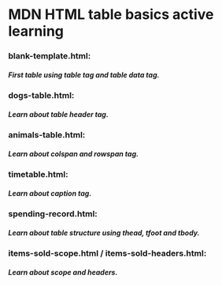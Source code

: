 # MDN HTML table basics active learning

### blank-template.html:

##### First table using table tag and table data tag.

### dogs-table.html:

##### Learn about table header tag.

### animals-table.html:

##### Learn about colspan and rowspan tag.

### timetable.html:

##### Learn about caption tag.

### spending-record.html:

##### Learn about table structure using thead, tfoot and tbody.

### items-sold-scope.html / items-sold-headers.html:

##### Learn about scope and headers.
